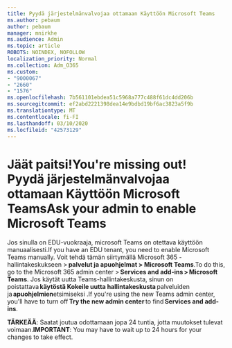 ```yaml
---
title: Pyydä järjestelmänvalvojaa ottamaan Käyttöön Microsoft Teams
ms.author: pebaum
author: pebaum
manager: mnirkhe
ms.audience: Admin
ms.topic: article
ROBOTS: NOINDEX, NOFOLLOW
localization_priority: Normal
ms.collection: Adm_O365
ms.custom:
- "9000067"
- "2660"
- "1576"
ms.openlocfilehash: 7b561101ebdea51c5968a777c488f61dc4dd206b
ms.sourcegitcommit: ef2abd2221398dea14e9bdbd19bf6ac3823a5f9b
ms.translationtype: MT
ms.contentlocale: fi-FI
ms.lasthandoff: 03/10/2020
ms.locfileid: "42573129"
---
```

# <a name="youre-missing-out-ask-your-admin-to-enable-microsoft-teams"></a><span data-ttu-id="239f1-102">Jäät paitsi!</span><span class="sxs-lookup"><span data-stu-id="239f1-102">You're missing out!</span></span> <span data-ttu-id="239f1-103">Pyydä järjestelmänvalvojaa ottamaan Käyttöön Microsoft Teams</span><span class="sxs-lookup"><span data-stu-id="239f1-103">Ask your admin to enable Microsoft Teams</span></span>

<span data-ttu-id="239f1-104">Jos sinulla on EDU-vuokraaja, microsoft Teams on otettava käyttöön manuaalisesti.</span><span class="sxs-lookup"><span data-stu-id="239f1-104">If you have an EDU tenant, you need to enable Microsoft Teams manually.</span></span> <span data-ttu-id="239f1-105">Voit tehdä tämän siirtymällä Microsoft 365 -hallintakeskukseen > **palvelut ja apuohjelmat > Microsoft Teams**.</span><span class="sxs-lookup"><span data-stu-id="239f1-105">To do this, go to the Microsoft 365 admin center > **Services and add-ins > Microsoft Teams**.</span></span> <span data-ttu-id="239f1-106">Jos käytät uutta Teams-hallintakeskusta, sinun on poistattava **käytöstä Kokeile uutta hallintakeskusta** palveluiden ja **apuohjelmien**etsimiseksi .</span><span class="sxs-lookup"><span data-stu-id="239f1-106">If you're using the new Teams admin center, you'll have to turn off **Try the new admin center** to find **Services and add-ins**.</span></span> 

<span data-ttu-id="239f1-107">**TÄRKEÄÄ**: Saatat joutua odottamaan jopa 24 tuntia, jotta muutokset tulevat voimaan.</span><span class="sxs-lookup"><span data-stu-id="239f1-107">**IMPORTANT**: You may have to wait up to 24 hours for your changes to take effect.</span></span>